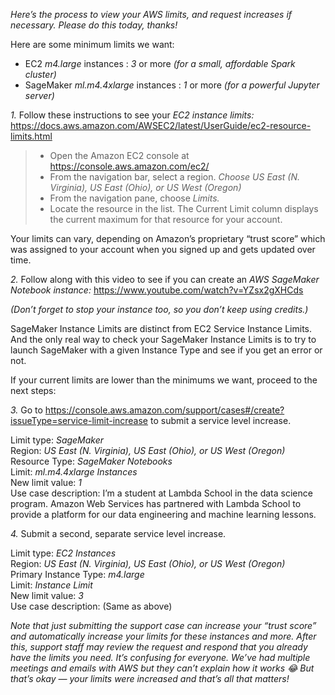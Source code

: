 *Here’s the process to view your AWS limits, and request increases if necessary. Please do this today, thanks!*

Here are some minimum limits we want:
- EC2 *m4.large* instances : *3* or more _(for a small, affordable Spark cluster)_
- SageMaker *ml.m4.4xlarge* instances : *1* or more _(for a powerful Jupyter server)_

*1.* Follow these instructions to see your *EC2 instance limits:* https://docs.aws.amazon.com/AWSEC2/latest/UserGuide/ec2-resource-limits.html

>- Open the Amazon EC2 console at https://console.aws.amazon.com/ec2/
>- From the navigation bar, select a region. _Choose *US East (N. Virginia), US East (Ohio), or US West (Oregon)*_
>- From the navigation pane, choose *Limits.*
>- Locate the resource in the list. The Current Limit column displays the current maximum for that resource for your account.

Your limits can vary, depending on Amazon’s proprietary “trust score” which was assigned to your account when you signed up and gets updated over time.

*2.* Follow along with this video to see if you can create an *AWS SageMaker Notebook instance:* https://www.youtube.com/watch?v=YZsx2gXHCds

 _(Don’t forget to stop your instance too, so you don’t keep using credits.)_

SageMaker Instance Limits are distinct from EC2 Service Instance Limits. And the only real way to check your SageMaker Instance Limits is to try to launch SageMaker with a given Instance Type and see if you get an error or not.

If your current limits are lower than the minimums we want, proceed to the next steps:

*3.* Go to https://console.aws.amazon.com/support/cases#/create?issueType=service-limit-increase to submit a service level increase.

Limit type: *SageMaker*  
Region: *US East (N. Virginia), US East (Ohio), or US West (Oregon)*  
Resource Type: *SageMaker Notebooks*  
Limit: *ml.m4.4xlarge Instances*  
New limit value: *1*  
Use case description: I’m a student at Lambda School in the data science program. Amazon Web Services has partnered with Lambda School to provide a platform for our data engineering and machine learning lessons.  

*4.* Submit a second, separate service level increase.

Limit type: *EC2 Instances*  
Region: *US East (N. Virginia), US East (Ohio), or US West (Oregon)*  
Primary Instance Type: *m4.large*  
Limit: *Instance Limit*  
New limit value: *3*  
Use case description: (Same as above)  

_Note that just submitting the support case can increase your “trust score” and automatically increase your limits for these instances and more. After this, support staff may review the request and respond that you already have the limits you need. It’s confusing for everyone. We’ve had multiple meetings and emails with AWS but they can’t explain how it works :joy:  But that’s okay — your limits were increased and that’s all that matters!_